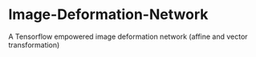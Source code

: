 # Image-Deformation-Network
A Tensorflow empowered image deformation network (affine and vector transformation)
